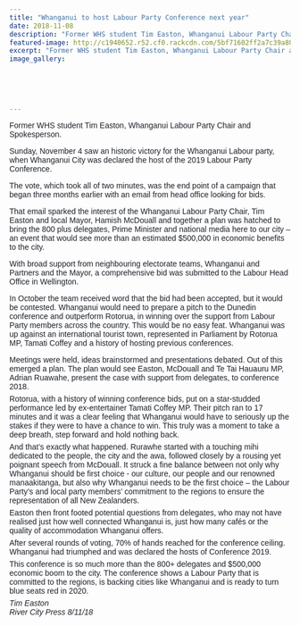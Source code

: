 ```yaml
---
title: "Whanganui to host Labour Party Conference next year"
date: 2018-11-08
description: "Former WHS student Tim Easton, Whanganui Labour Party Chair and Spokesperson..."
featured-image: http://c1940652.r52.cf0.rackcdn.com/5bf71602ff2a7c39a8000b89/Tim-Easton-ex--280-RCP-8-Nov-2018.jpg
excerpt: "Former WHS student Tim Easton, Whanganui Labour Party Chair and Spokesperson."
image_gallery:
    
    
    
    
    
---
```


<p><span style="color: #1d2129; font-family: Helvetica, Arial, sans-serif;"><span>Former WHS student Tim Easton, Whanganui Labour Party Chair and Spokesperson.</span></span></p>
<p><span style="color: #1d2129; font-family: Helvetica, Arial, sans-serif;">Sunday, November 4 saw an historic victory for the Whanganui Labour party, when Whanganui City was declared the host of the 2019 Labour Party Conference.</span></p>
<p><span style="color: #1d2129; font-family: Helvetica, Arial, sans-serif;">The vote, which took all of two minutes, was the end point of a campaign that began three months earlier with an email from head office looking for bids.</span></p>
<p><span style="color: #1d2129; font-family: Helvetica, Arial, sans-serif;">That email sparked the interest of the Whanganui Labour Party Chair, Tim Easton and local Mayor, Hamish McDouall and together a plan was hatched to bring the 800 plus delegates, Prime Minister and national media here to our city &ndash; an event that would see more than an estimated $500,000 in economic benefits to the city.</span></p>
<p><span style="color: #1d2129; font-family: Helvetica, Arial, sans-serif;">With broad support from neighbouring electorate teams, Whanganui and Partners and the Mayor, a comprehensive bid was submitted to the Labour Head Office in Wellington.</span></p>
<p><span style="color: #1d2129; font-family: Helvetica, Arial, sans-serif;">In October the team received word that the bid had been accepted, but it would be contested. Whanganui would need to prepare a pitch to the Dunedin conference and outperform Rotorua, in winning over the support from Labour Party members across the country. This would be no easy feat. Whanganui was up against an international tourist town, represented in Parliament by Rotorua MP, Tamati Coffey and a history of hosting previous conferences.</span></p>
<p style="margin: 6px 0px; font-family: Helvetica, Arial, sans-serif; color: #1d2129;">Meetings were held, ideas brainstormed and presentations debated. Out of this emerged a plan. The plan would see Easton, McDouall and Te Tai Hauauru MP, Adrian Ruawahe, present the case with support from delegates, to conference 2018.</p>
<p style="margin: 6px 0px; font-family: Helvetica, Arial, sans-serif; color: #1d2129;">Rotorua, with a history of winning conference bids, put on a star-studded performance led by ex-entertainer Tamati Coffey MP. Their pitch ran to 17 minutes and it was a clear feeling that Whanganui would have to seriously up the stakes if they were to have a chance to win. This truly was a moment to take a deep breath, step forward and hold nothing back.</p>
<p style="margin: 6px 0px; font-family: Helvetica, Arial, sans-serif; color: #1d2129;">And that&rsquo;s exactly what happened. Rurawhe started with a touching mihi dedicated to the people, the city and the awa, followed closely by a rousing yet poignant speech from McDouall. It struck a fine balance between not only why Whanganui should be first choice - our culture, our people and our renowned manaakitanga, but also why Whanganui needs to be the first choice &ndash; the Labour Party&rsquo;s and local party members&rsquo; commitment to the regions to ensure the representation of all New Zealanders.&nbsp;</p>
<p style="margin: 6px 0px; font-family: Helvetica, Arial, sans-serif; color: #1d2129;">Easton then front footed potential questions from delegates, who may not have realised just how well connected Whanganui is, just how many caf&eacute;s or the quality of accommodation Whanganui offers.</p>
<p style="margin: 6px 0px; font-family: Helvetica, Arial, sans-serif; color: #1d2129;">After several rounds of voting, 70% of hands reached for the conference ceiling. Whanganui had triumphed and was declared the hosts of Conference 2019.</p>
<p style="margin: 6px 0px; font-family: Helvetica, Arial, sans-serif; color: #1d2129;">This conference is so much more than the 800+ delegates and $500,000 economic boom to the city. The conference shows a Labour Party that is committed to the regions, is backing cities like Whanganui and is ready to turn blue seats red in 2020.</p>
<p style="margin: 6px 0px; font-family: Helvetica, Arial, sans-serif; color: #1d2129;"><em>Tim Easton</em><br /><em>River City Press 8/11/18</em></p>

